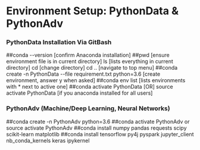 # Environment Setup: PythonData & PythonAdv

### PythonData Installation Via GitBash
##conda --version [confirm Anaconda installation]
##pwd [ensure environment file is in current directory] ls [lists everything in current directory] cd [change directory] cd .. [navigate to top menu]
##conda create -n PythonData --file requirement.txt python=3.6 [create environment, answer y when asked]
##conda env list [lists environments with * next to active one]
##conda activate PythonData [OR] source activate PythonData [if you anaconda installed for all users]

### PythonAdv (Machine/Deep Learning, Neural Networks)
##conda create -n PythonAdv python=3.6
##conda activate PythonAdv or source activate PythonAdv
##conda install numpy pandas requests scipy scikit-learn matplotlib
##conda install tensorflow py4j pyspark jupyter_client nb_conda_kernels keras ipykernel
